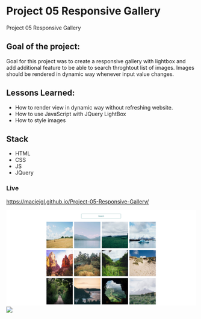 # Project 05 Responsive Gallery
 Project 05 Responsive Gallery
 
## Goal of the project:
Goal for this project was to create a responsive gallery with lightbox and add additional feature to be able to search throghtout list of images. Images should be rendered in dynamic way whenever input value changes. 

## Lessons Learned:
* How to render view in dynamic way without refreshing website.
* How to use JavaScript with JQuery LightBox
* How to style images

## Stack
* HTML
* CSS
* JS
* JQuery

### Live
https://maciejgl.github.io/Project-05-Responsive-Gallery/

![](/images/Responsive-Gallery01.png)
![](/images/Responsive-Gallery02.png)

